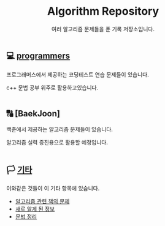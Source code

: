 <div align="center">

# Algorithm Repository

여러 알고리즘 문제들을 푼 기록 저장소입니다.
<br><br>
</div>

## 💻 [programmers](https://github.com/strawy12/Algorithm/blob/main/Programmers/README.md)
 프로그래머스에서 제공하는 코딩테스트 연습 문제들이 있습니다.
 
 c++ 문법 공부 위주로 활용하고있습니다.
 <br><br>
 
## 🔠 [BaekJoon]
 백준에서 제공하는 알고리즘 문제들이 있습니다.
 
 알고리즘 실력 증진용으로 활용할 예정입니다.
 <br><br>

## 🏳 [기타](https://github.com/strawy12/Algorithm/tree/main/%EA%B8%B0%ED%83%80)

이와같은 것들이 이 기타 항목에 있습니다.

- [알고리즘 관련 책의 문제](https://github.com/strawy12/Algorithm/blob/main/%EA%B8%B0%ED%83%80/README.md)<br>
- [새로 알게 된 정보](https://github.com/strawy12/Algorithm/blob/main/%EA%B8%B0%ED%83%80/Tip_README.md)<br>
- [문법 정리](https://github.com/strawy12/Algorithm/blob/main/%EA%B8%B0%ED%83%80/Tip_README.md)<br>
<br><br>

